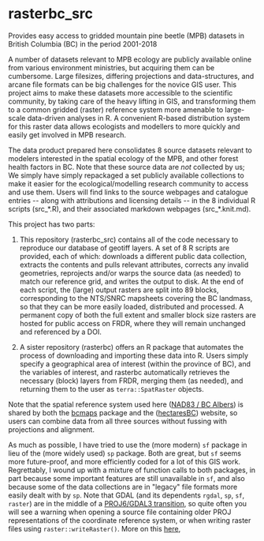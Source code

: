 # rasterbc_src
Provides easy access to gridded mountain pine beetle (MPB) datasets in British Columbia (BC) in the period 2001-2018

A number of datasets relevant to MPB ecology are publicly available online from various environment ministries, but acquiring them can be cumbersome. Large filesizes, differing projections and data-structures, and arcane file formats can be big challenges for the novice GIS user. This project aims to make these datasets more accessible to the scientific community, by taking care of the heavy lifting in GIS, and transforming them to a common gridded (raster) reference system more amenable to large-scale data-driven analyses in R. A convenient R-based distribution system for this raster data allows ecologists and modellers to more quickly and easily get involved in MPB research.

The data product prepared here consolidates 8 source datasets relevant to modelers interested in the spatial ecology of the MPB, and other forest health factors in BC. Note that these source data are *not* collected by us; We simply have simply repackaged a set publicly available collections to make it easier for the ecological/modelling research community to access and use them. Users will find links to the source webpages and catalogue entries -- along with attributions and licensing details -- in the 8 individual R scripts (src_\*.R), and their associated markdown webpages (src_\*.knit.md).  

This project has two parts: 

1. This repository (rasterbc_src) contains all of the code necessary to reproduce our database of geotiff layers. A set of 8 R scripts are provided, each of which: downloads a different public data collection, extracts the contents and pulls relevant attributes, corrects any invalid geometries, reprojects and/or warps the source data (as needed) to match our reference grid, and writes the output to disk. At the end of each script, the (large) output rasters are split into 89 blocks, corresponding to the NTS/SNRC mapsheets covering the BC landmass, so that they can be more easily loaded, distributed and processed. A permanent copy of both the full extent and smaller block size rasters are hosted for public access on FRDR, where they will remain unchanged and referenced by a DOI. 

2. A sister repository (rasterbc) offers an R package that automates the process of downloading and importing these data into R. Users simply specify a geographical area of interest (within the province of BC), and the variables of interest, and rasterbc automatically retrieves the necessary (block) layers from FRDR, merging them (as needed), and returning them to the user as `terra::SpatRaster` objects. 

Note that the spatial reference system used here 
(<a href="https://spatialreference.org/ref/epsg/nad83-bc-albers/" target="_blank">NAD83 / BC Albers</a>)
is shared by both the 
<a href="https://cran.r-project.org/web/packages/bcmaps/index.html" target="_blank">bcmaps</a>
package and the
(<a href="http://hectaresBC.org" target="_blank">hectaresBC</a>) website,
so users can combine data from all three sources without fussing with projections and alignment. 

As much as possible, I have tried to use the (more modern) `sf` package in lieu of the (more widely used) `sp` package. Both are great, but
`sf` seems more future-proof, and more efficiently coded for a lot of this GIS work. Regrettably, I wound up with a mixture of function calls 
to both packages, in part because some important features are still unavailable in `sf`, and also because some of the data collections are in
"legacy" file formats more easily dealt with by `sp`. Note that GDAL (and its dependents `rgdal`, `sp`, `sf`, `raster`) are in the middle of a 
<a href="https://www.r-spatial.org/r/2020/03/17/wkt.html" target="_blank">PROJ6/GDAL3 transition</a>,
so quite often you will see a warning when opening a source file containing older PROJ representations of the coordinate reference 
system, or when writing raster files using `raster::writeRaster()`. More on this 
<a href="http://rgdal.r-forge.r-project.org/articles/PROJ6_GDAL3.html" target="_blank">here</a>,

 
